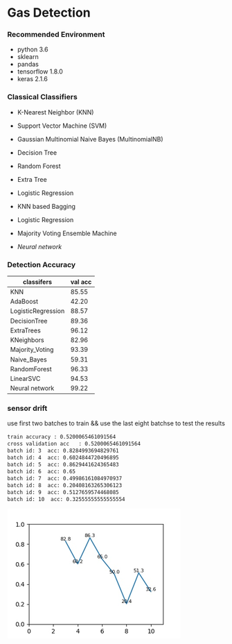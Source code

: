 # Gas Detection

### Recommended Environment
* python 3.6
* sklearn
* pandas
* tensorflow 1.8.0
* keras 2.1.6

### Classical Classifiers
* K-Nearest Neighbor (KNN)
* Support Vector Machine (SVM)
* Gaussian Multinomial Naive Bayes (MultinomialNB)
* Decision Tree
* Random Forest
* Extra Tree
* Logistic Regression
* KNN based Bagging
* Logistic Regression
* Majority Voting Ensemble Machine

* *_Neural network_*

### Detection Accuracy
|   classifers   | val acc |
|----------------|---------|
|      KNN       |  85.55  |
|   AdaBoost     |  42.20  |
|LogisticRegression|88.57  |
|DecisionTree    |  89.36  |
|ExtraTrees      | 96.12   |
|KNeighbors      | 82.96   |
|Majority_Voting | 93.39   |
|Naive_Bayes     | 59.31   |
|RandomForest    | 96.33   |
|LinearSVC       | 94.53   |
| Neural network |  99.22  |

### sensor drift 
use first two batches to train &&
use the last eight batchse to test
the results
```
train accuracy : 0.5200065461091564
cross validation acc   : 0.5200065461091564
batch id: 3  acc: 0.8284993694829761
batch id: 4  acc: 0.6024844720496895
batch id: 5  acc: 0.8629441624365483
batch id: 6  acc: 0.65
batch id: 7  acc: 0.49986161084970937
batch id: 8  acc: 0.20408163265306123
batch id: 9  acc: 0.5127659574468085
batch id: 10  acc: 0.32555555555555554
```
![acc_ accuary](acc_batch.jpg)

